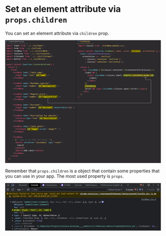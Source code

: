 # Set an element attribute via `props.children`

You can set an element attribute via `children` prop.

![props_children1](../../img/props_children1.jpg)

Remember that `props.children` is a object that contain some properties that you can use in your app. The most used property is `props`.

![props_children2](../../img/props_children2.jpg)


